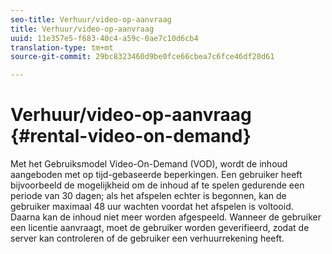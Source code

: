 ```yaml
---
seo-title: Verhuur/video-op-aanvraag
title: Verhuur/video-op-aanvraag
uuid: 11e357e5-f683-40c4-a59c-0ae7c10d6cb4
translation-type: tm+mt
source-git-commit: 29bc8323460d9be0fce66cbea7c6fce46df20d61

---
```



# Verhuur/video-op-aanvraag {#rental-video-on-demand}

Met het Gebruiksmodel Video-On-Demand (VOD), wordt de inhoud aangeboden met op tijd-gebaseerde beperkingen. Een gebruiker heeft bijvoorbeeld de mogelijkheid om de inhoud af te spelen gedurende een periode van 30 dagen; als het afspelen echter is begonnen, kan de gebruiker maximaal 48 uur wachten voordat het afspelen is voltooid. Daarna kan de inhoud niet meer worden afgespeeld. Wanneer de gebruiker een licentie aanvraagt, moet de gebruiker worden geverifieerd, zodat de server kan controleren of de gebruiker een verhuurrekening heeft.
